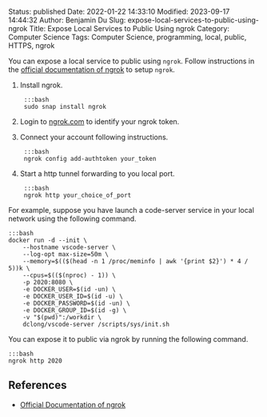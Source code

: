 Status: published
Date: 2022-01-22 14:33:10
Modified: 2023-09-17 14:44:32
Author: Benjamin Du
Slug: expose-local-services-to-public-using-ngrok
Title: Expose Local Services to Public Using ngrok
Category: Computer Science
Tags: Computer Science, programming, local, public, HTTPS, ngrok



You can expose a local service to public using `ngrok`.
Follow instructions in the 
[official documentation of ngrok](https://dashboard.ngrok.com/get-started/setup)
to setup `ngrok`. 

1. Install ngrok.

        :::bash
        sudo snap install ngrok

2. Login to [ngrok.com](https://ngrok.com) 
    to identify your ngrok token.

3. Connect your account following instructions. 

        :::bash
        ngrok config add-authtoken your_token

4. Start a http tunnel forwarding to you local port.

        :::bash
        ngrok http your_choice_of_port

For example, 
suppose you have launch a code-server service
in your local network using the following command.

    :::bash
    docker run -d --init \
        --hostname vscode-server \
        --log-opt max-size=50m \
        --memory=$(($(head -n 1 /proc/meminfo | awk '{print $2}') * 4 / 5))k \
        --cpus=$(($(nproc) - 1)) \
        -p 2020:8080 \
        -e DOCKER_USER=$(id -un) \
        -e DOCKER_USER_ID=$(id -u) \
        -e DOCKER_PASSWORD=$(id -un) \
        -e DOCKER_GROUP_ID=$(id -g) \
        -v "$(pwd)":/workdir \
        dclong/vscode-server /scripts/sys/init.sh

You can expose it to public via ngrok by running the following command.

    :::bash
    ngrok http 2020

## References

- [Official Documentation of ngrok](https://dashboard.ngrok.com/get-started/setup)

